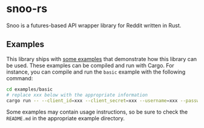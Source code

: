 # snoo-rs

Snoo is a futures-based API wrapper library for Reddit written in Rust.

## Examples

This library ships with [some examples](examples) that demonstrate how this library can be used. These
examples can be compiled and run with Cargo. For instance, you can compile and run the `basic` example with the
following command:

```sh
cd examples/basic
# replace xxx below with the appropriate information
cargo run -- --client_id=xxx --client_secret=xxx --username=xxx --password=xxx
```

Some examples may contain usage instructions, so be sure to check the `README.md` in the appropriate example directory.